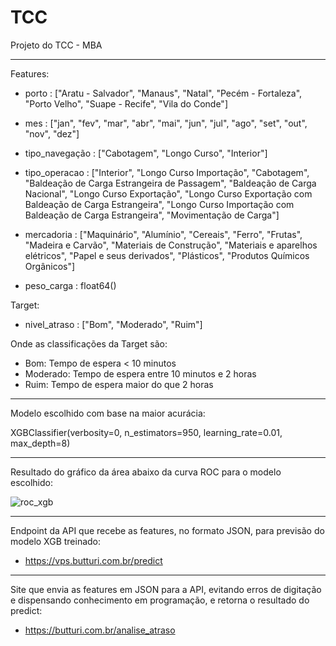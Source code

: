 # TCC
Projeto do TCC - MBA

----------------------------------------------------------------------

Features:

  - porto : ["Aratu - Salvador", "Manaus", "Natal", "Pecém - Fortaleza", "Porto Velho", "Suape - Recife", "Vila do Conde"]
  
  - mes : ["jan", "fev", "mar", "abr", "mai", "jun", "jul", "ago", "set", "out", "nov", "dez"]
    
  - tipo_navegação : ["Cabotagem", "Longo Curso", "Interior"]
    
  - tipo_operacao : ["Interior", "Longo Curso Importação", "Cabotagem", "Baldeação de Carga Estrangeira de Passagem", "Baldeação de Carga Nacional", "Longo Curso Exportação", "Longo Curso Exportação com Baldeação de Carga Estrangeira", "Longo Curso Importação com Baldeação de Carga Estrangeira", "Movimentação de Carga"]
    
  - mercadoria : ["Maquinário", "Alumínio", "Cereais", "Ferro", "Frutas", "Madeira e Carvão", "Materiais de Construção", "Materiais e aparelhos elétricos", "Papel e seus derivados", "Plásticos", "Produtos Químicos Orgânicos"]
    
  - peso_carga : float64()


Target:


  - nivel_atraso : ["Bom", "Moderado", "Ruim"]


Onde as classificações da Target são:

  - Bom: Tempo de espera < 10 minutos
  - Moderado: Tempo de espera entre 10 minutos e 2 horas
  - Ruim: Tempo de espera maior do que 2 horas


-----------------------------------------------------------------------------

Modelo escolhido com base na maior acurácia:

XGBClassifier(verbosity=0, n_estimators=950, learning_rate=0.01, max_depth=8)

-----------------------------------------------------------------------------

Resultado do gráfico da área abaixo da curva ROC para o modelo escolhido:

![roc_xgb](https://github.com/user-attachments/assets/92732b72-42de-4140-9d24-8ef5517f160b)

----------------------------------------------------------------------------

Endpoint da API que recebe as features, no formato JSON, para previsão do modelo XGB treinado:

  - https://vps.butturi.com.br/predict

--------------------------------------------------------------------------

Site que envia as features em JSON para a API, evitando erros de digitação e dispensando conhecimento em programação, e retorna o resultado do predict:

  - https://butturi.com.br/analise_atraso

